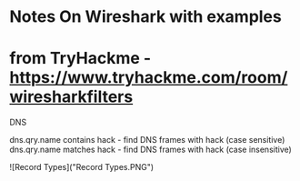 # Notes On Wireshark with examples

# from TryHackme - https://www.tryhackme.com/room/wiresharkfilters

DNS

dns.qry.name contains hack - find DNS frames with hack (case sensitive)
dns.qry.name matches hack - find DNS frames with hack (case insensitive)

![Record Types]("Record Types.PNG")